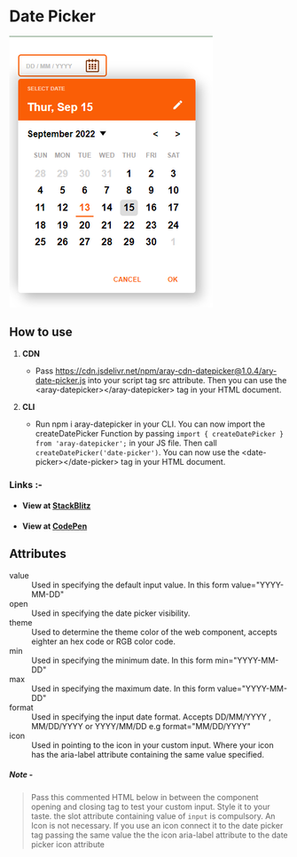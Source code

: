 # Date Picker

![This is an image](/src/images/Date-picker.png)

## How to use

1. **CDN**

   - Pass https://cdn.jsdelivr.net/npm/aray-cdn-datepicker@1.0.4/ary-date-picker.js into your script tag src attribute. Then you can use the &lt;aray-datepicker&gt;&lt;/aray-datepicker> tag in your HTML document.

2. **CLI**

   - Run npm i aray-datepicker in your CLI. You can now import the createDatePicker Function by passing `import { createDatePicker } from 'aray-datepicker';` in your JS file. Then call `createDatePicker('date-picker')`. You can now use the &lt;date-picker>&lt;/date-picker> tag in your HTML document.

### Links :-

- #### View at [StackBlitz](https://stackblitz.com/edit/js-vksjbe?file=index.html,style.css)
- #### View at [CodePen](https://codepen.io/raheemscorp/details/OJZXRWR)

## Attributes

<dl>
  <dt>value</dt>
  <dd>
    Used in specifying the default input value. In this form
    value="YYYY-MM-DD"
  </dd>
  <dt>open</dt>
  <dd>Used in specifying the date picker visibility.</dd>
  <dt>theme</dt>
  <dd>
    Used to determine the theme color of the web component, accepts
    eighter an hex code or RGB color code.
  </dd>
  <dt>min</dt>
  <dd>
    Used in specifying the minimum date. In this form min="YYYY-MM-DD"
  </dd>
  <dt>max</dt>
  <dd>
    Used in specifying the maximum date. In this form value="YYYY-MM-DD"
  </dd>
  <dt>format</dt>
  <dd>
    Used in specifying the input date format. Accepts DD/MM/YYYY ,
    MM/DD/YYYY or YYYY/MM/DD e.g format="MM/DD/YYYY"
  </dd>
  <dt>icon</dt>
  <dd>
    Used in pointing to the icon in your custom input. Where your icon has
    the aria-label attribute containing the same value specified.
  </dd>
</dl>

##### Note -

> Pass this commented HTML below in between the component opening and closing tag to test your custom input. Style it to your taste. the slot attribute containing value of `input` is compulsory. An Icon is not necessary. If you use an icon connect it to the date picker tag passing the same value the the icon aria-label attribute to the date picker icon attribute
